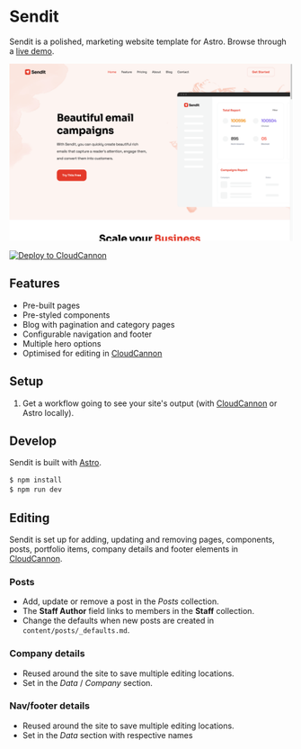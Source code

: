 # Sendit

Sendit is a polished, marketing website template for Astro. Browse through a [live demo]().

![Sendit template screenshot](public/images/_screenshot.png)

[![Deploy to CloudCannon](https://buttons.cloudcannon.com/deploy.svg)](https://app.cloudcannon.com/register#sites/connect/github/CloudCannon/sendit-astro-template)

## Features

- Pre-built pages
- Pre-styled components
- Blog with pagination and category pages
- Configurable navigation and footer
- Multiple hero options
- Optimised for editing in [CloudCannon](https://cloudcannon.com/)

## Setup

1. Get a workflow going to see your site's output (with [CloudCannon](https://app.cloudcannon.com/)
   or Astro locally).

## Develop

Sendit is built with [Astro](https://astro.build/).

```bash
$ npm install
$ npm run dev
```

## Editing

Sendit is set up for adding, updating and removing pages, components, posts, portfolio items, company details and footer elements in [CloudCannon](https://app.cloudcannon.com/).

### Posts

- Add, update or remove a post in the _Posts_ collection.
- The **Staff Author** field links to members in the **Staff** collection.
- Change the defaults when new posts are created in `content/posts/_defaults.md`.

### Company details

- Reused around the site to save multiple editing locations.
- Set in the _Data_ / _Company_ section.

### Nav/footer details

- Reused around the site to save multiple editing locations.
- Set in the _Data_ section with respective names
